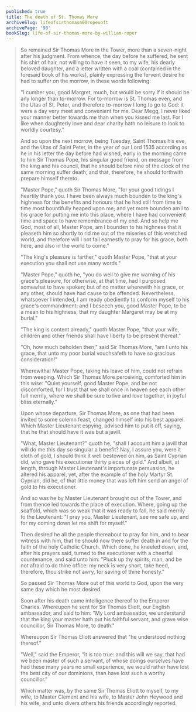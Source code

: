 ```yaml
---
published: true
title: The death of St. Thomas More
archiveSlug: lifeofsirthomasm00ropeuoft
archivePage: '98'
bookSlug: life-of-sir-thomas-more-by-william-roper
---
```


> So remained Sir Thomas More in the Tower, more than a seven-night after his judgment. From whence, the day before he suffered, he sent his shirt of hair, not willing to have it seen, to my wife, his dearly beloved daughter, and a letter written with a coal (contained in the foresaid book of his works), plainly expressing the fervent desire he had to suffer on the morrow, in these words following:
>
> "I cumber you, good Margret, much, but would be sorry if it should be any longer than to-morrow. For to-morrow is St. Thomas even, and the Utas of St. Peter, and therefore to-morrow I long to go to God: it were a day very meet and convenient for me. Dear Megg, I never liked your manner better towards me than when you kissed me last. For I like when daughterly love and dear charity hath no leisure to look to worldly courtesy."
>
> And so upon the next morrow, being Tuesday, Saint Thomas his eve, and the Utas of Saint Peter, in the year of our Lord 1535 according as he in his letter the day before had wished, early in the morning came to him Sir Thomas Pope, his singular good friend, on message from the king and his council, that he should before nine of the clock of the same morning suffer death; and that, therefore, he should forthwith prepare himself thereto.
>
> "Master Pope," quoth Sir Thomas More, "for your good tidings I heartily thank you. I have been always much bounden to the king's highness for the benefits and honours that he had still from time to time most bountifully heaped upon me; and yet more bounden am I to his grace for putting me into this place, where I have had convenient time and space to have remembrance of my end. And so help me God, most of all, Master Pope, am I bounden to his highness that it pleaseth him so shortly to rid me out of the miseries of this wretched world, and therefore will I not fail earnestly to pray for his grace, both here, and also in the world to come."
>
> "The king's pleasure is farther," quoth Master Pope, "that at your execution you shall not use many words."
>
> "Master Pope," quoth he, "you do well to give me warning of his grace's pleasure, for otherwise, at that time, had I purposed somewhat to have spoken; but of no matter wherewith his grace, or any other, should have had cause to be offended. Nevertheless, whatsoever I intended, I am ready obediently to conform myself to his grace's commandment; and I beseech you, good Master Pope, to be a mean to his highness, that my daughter Margaret may be at my burial."
>
> "The king is content already," quoth Master Pope, "that your wife, children and other friends shall have liberty to be present thereat."
>
> "Oh, how much beholden then," said Sir Thomas More, "am I unto his grace, that unto my poor burial vouchsafeth to have so gracious consideration!"
>
> Wherewithal Master Pope, taking his leave of him, could not refrain from weeping. Which Sir Thomas More perceiving, comforted him in this wise: "Quiet yourself, good Master Pope, and be not discomforted, for I trust that we shall once in heaven see each other full merrily, where we shall be sure to live and love together, in joyful bliss eternally."
>
> Upon whose departure, Sir Thomas More, as one that had been invited to some solemn feast, changed himself into his best apparel. Which Master Lieutenant espying, advised him to put it off, saying, that he that should have it was but a javill.
>
> "What, Master Lieutenant?" quoth he, "shall I account him a javill that will do me this day so singular a benefit? Nay, I assure you, were it cloth of gold, I should think it well bestowed on him, as Saint Cyprian did, who gave his executioner thirty pieces of gold." And albeit, at length, through Master Lieutenant's importunate persuasion, he altered his apparel, yet, after the example of the holy Martyr St. Cyprian, did he, of that little money that was left him send an angel of gold to his executioner.
>
> And so was he by Master Lieutenant brought out of the Tower, and from thence led towards the place of execution. Where, going up the scaffold, which was so weak that it was ready to fall, he said merrily to the Lieutenant: "I pray you, Master Lieutenant, see me safe up, and for my coming down let me shift for myself."
>
> Then desired he all the people thereabout to pray for him, and to bear witness with him, that he should now there suffer death in and for the faith of the holy Catholic Church. Which done, he kneeled down, and, after his prayers said, turned to the executioner with a cheerful countenance, and said unto him: "Pluck up thy spirits, man, and be not afraid to do thine office: my neck is very short, take heed, therefore, thou strike not awry, for saving of thine honesty."
>
> So passed Sir Thomas More out of this world to God, upon the very same day which he most desired.
>
> Soon after his death came intelligence thereof to the Emperor Charles. Whereupon he sent for Sir Thomas Eliott, our English ambassador, and said to him: "My Lord ambassador, we understand that the king your master hath put his faithful servant, and grave wise councillor, Sir Thomas More, to death."
>
> Whereupon Sir Thomas Eliott answered that "he understood nothing thereof."
>
> "Well," said the Emperor, "it is too true: and this will we say, that had we been master of such a servant, of whose doings ourselves have had these many years no small experience, we would rather have lost the best city of our dominions, than have lost such a worthy councillor."
>
> Which matter was, by the same Sir Thomas Eliott to myself, to my wife, to Master Clement and his wife, to Master John Heywood and his wife, and unto divers others his friends accordingly reported.
